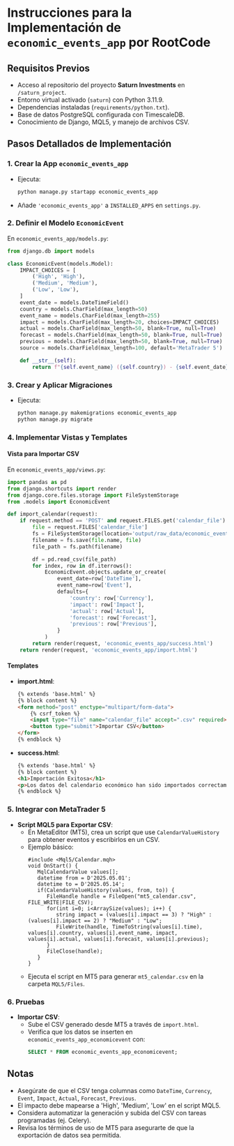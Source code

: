 # Instrucciones para la Implementación de `economic_events_app` por RootCode

## Requisitos Previos
- Acceso al repositorio del proyecto **Saturn Investments** en `/saturn_project`.
- Entorno virtual activado (`saturn`) con Python 3.11.9.
- Dependencias instaladas (`requirements/python.txt`).
- Base de datos PostgreSQL configurada con TimescaleDB.
- Conocimiento de Django, MQL5, y manejo de archivos CSV.

## Pasos Detallados de Implementación
### 1. Crear la App `economic_events_app`
- Ejecuta:
  ```bash
  python manage.py startapp economic_events_app
  ```
- Añade `'economic_events_app'` a `INSTALLED_APPS` en `settings.py`.

### 2. Definir el Modelo `EconomicEvent`
En `economic_events_app/models.py`:
```python
from django.db import models

class EconomicEvent(models.Model):
    IMPACT_CHOICES = [
        ('High', 'High'),
        ('Medium', 'Medium'),
        ('Low', 'Low'),
    ]
    event_date = models.DateTimeField()
    country = models.CharField(max_length=50)
    event_name = models.CharField(max_length=255)
    impact = models.CharField(max_length=20, choices=IMPACT_CHOICES)
    actual = models.CharField(max_length=50, blank=True, null=True)
    forecast = models.CharField(max_length=50, blank=True, null=True)
    previous = models.CharField(max_length=50, blank=True, null=True)
    source = models.CharField(max_length=100, default='MetaTrader 5')

    def __str__(self):
        return f"{self.event_name} ({self.country}) - {self.event_date}"
```

### 3. Crear y Aplicar Migraciones
- Ejecuta:
  ```bash
  python manage.py makemigrations economic_events_app
  python manage.py migrate
  ```

### 4. Implementar Vistas y Templates
#### Vista para Importar CSV
En `economic_events_app/views.py`:
```python
import pandas as pd
from django.shortcuts import render
from django.core.files.storage import FileSystemStorage
from .models import EconomicEvent

def import_calendar(request):
    if request.method == 'POST' and request.FILES.get('calendar_file'):
        file = request.FILES['calendar_file']
        fs = FileSystemStorage(location='output/raw_data/economic_events/')
        filename = fs.save(file.name, file)
        file_path = fs.path(filename)

        df = pd.read_csv(file_path)
        for index, row in df.iterrows():
            EconomicEvent.objects.update_or_create(
                event_date=row['DateTime'],
                event_name=row['Event'],
                defaults={
                    'country': row['Currency'],
                    'impact': row['Impact'],
                    'actual': row['Actual'],
                    'forecast': row['Forecast'],
                    'previous': row['Previous'],
                }
            )
        return render(request, 'economic_events_app/success.html')
    return render(request, 'economic_events_app/import.html')
```

#### Templates
- **import.html**:
  ```html
  {% extends 'base.html' %}
  {% block content %}
  <form method="post" enctype="multipart/form-data">
      {% csrf_token %}
      <input type="file" name="calendar_file" accept=".csv" required>
      <button type="submit">Importar CSV</button>
  </form>
  {% endblock %}
  ```
- **success.html**:
  ```html
  {% extends 'base.html' %}
  {% block content %}
  <h1>Importación Exitosa</h1>
  <p>Los datos del calendario económico han sido importados correctamente.</p>
  {% endblock %}
  ```

### 5. Integrar con MetaTrader 5
- **Script MQL5 para Exportar CSV**:
  - En MetaEditor (MT5), crea un script que use `CalendarValueHistory` para obtener eventos y escribirlos en un CSV.
  - Ejemplo básico:
    ```mql5
    #include <Mql5/Calendar.mqh>
    void OnStart() {
       MqlCalendarValue values[];
       datetime from = D'2025.05.01';
       datetime to = D'2025.05.14';
       if(CalendarValueHistory(values, from, to)) {
          FileHandle handle = FileOpen("mt5_calendar.csv", FILE_WRITE|FILE_CSV);
          for(int i=0; i<ArraySize(values); i++) {
             string impact = (values[i].impact == 3) ? "High" : (values[i].impact == 2) ? "Medium" : "Low";
             FileWrite(handle, TimeToString(values[i].time), values[i].country, values[i].event_name, impact, values[i].actual, values[i].forecast, values[i].previous);
          }
          FileClose(handle);
       }
    }
    ```
  - Ejecuta el script en MT5 para generar `mt5_calendar.csv` en la carpeta `MQL5/Files`.

### 6. Pruebas
- **Importar CSV**:
  - Sube el CSV generado desde MT5 a través de `import.html`.
  - Verifica que los datos se inserten en `economic_events_app_economicevent` con:
    ```sql
    SELECT * FROM economic_events_app_economicevent;
    ```

## Notas
- Asegúrate de que el CSV tenga columnas como `DateTime`, `Currency`, `Event`, `Impact`, `Actual`, `Forecast`, `Previous`.
- El impacto debe mapearse a 'High', 'Medium', 'Low' en el script MQL5.
- Considera automatizar la generación y subida del CSV con tareas programadas (ej. Celery).
- Revisa los términos de uso de MT5 para asegurarte de que la exportación de datos sea permitida.